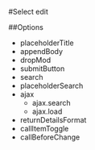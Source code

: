 #Select edit

##Options
- placeholderTitle
- appendBody
- dropMod
- submitButton
- search
- placeholderSearch
- ajax
	- ajax.search
	- ajax.load
- returnDetailsFormat
- callItemToggle
- callBeforeChange

